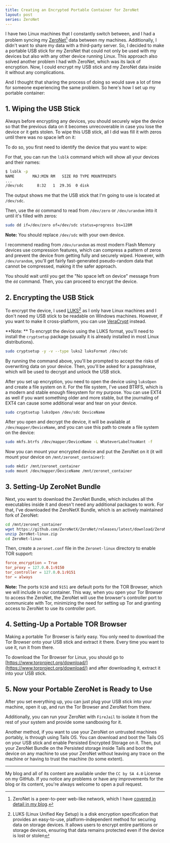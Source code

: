 ```yaml
---
title: Creating an Encrypted Portable Container for ZeroNet
layout: post
series: ZeroNet
---
```


I have two Linux machines that I constantly switch between, and I had a problem syncing my [ZeroNet](https://zeronet.dev/)[^1] data between my machines. Additionally, I didn't want to share my data with a third-party server. So, I decided to make a portable USB stick for my ZeroNet that could not only be used with my devices but also with any other device running Linux. This approach also solved another problem I had with ZeroNet, which was its lack of encryption. Now, I could encrypt my USB stick and my ZeroNet data inside it without any complications.

And I thought that sharing the process of doing so would save a lot of time for someone experiencing the same problem. So here's how I set up my portable container:

## 1. Wiping the USB Stick

Always before encrypting any devices, you should securely wipe the device so that the previous data on it becomes unrecoverable in case you lose the device or it gets stolen. To wipe this USB stick, all I did was fill it with zeros until there was no space left on it:

To do so, you first need to identify the device that you want to wipe:

For that, you can run the `lsblk` command which will show all your devices and their names:

```bash
$ lsblk -p
NAME        MAJ:MIN RM   SIZE RO TYPE MOUNTPOINTS
...
/dev/sdc      8:32   1  29.3G  0 disk 
```

The output shows me that the USB stick that I'm going to use is located at `/dev/sdc`.

Then, use the `dd` command to read from `/dev/zero` or `/dev/urandom` into it until it's filled with zeros:

```bash
sudo dd if=/dev/zero of=/dev/sdc status=progress bs=128M
```

**Note:** You should replace `/dev/sdc` with your own device.

I recommend reading from `/dev/urandom` as most modern Flash Memory devices use compression features, which can compress a pattern of zeros and prevent the device from getting fully and securely wiped. However, with `/dev/urandom`, you'll get fairly fast-generated pseudo-random data that cannot be compressed, making it the safer approach.

You should wait until you get the "No space left on device" message from the `dd` command. Then, you can proceed to encrypt the device.

## 2. Encrypting the USB Stick

To encrypt the device, I used [LUKS](https://en.wikipedia.org/wiki/Linux_Unified_Key_Setup)[^2] as I only have Linux machines and I don't need my USB stick to be readable on Windows machines. However, if you want to make it cross-platform, you can use [VeraCrypt](https://veracrypt.de/en/Beginner%27s%20Tutorial.html) instead.

**Note: ** To encrypt the device using the LUKS format, you'll need to install the `cryptsetup` package (usually it is already installed in most Linux distributions).

```bash
sudo cryptsetup -y -v --type luks2 luksFormat /dev/sdc
```

By running the command above, you'll be prompted to accept the risks of overwriting data on your device. Then, you'll be asked for a passphrase, which will be used to decrypt and unlock the USB stick.

After you set up encryption, you need to open the device using `luksOpen` and create a file system on it. For the file system, I've used BTRFS, which is a modern and stable enough filesystem for my purpose. You can use EXT4 as well if you want something older and more stable, but the journaling of EXT4 can cause some additional wear and tear on your device.

```bash
sudo cryptsetup luksOpen /dev/sdc DeviceName
```

After you open and decrypt the device, it will be available at `/dev/mapper/DeviceName`, and you can use this path to create a file system on the device:

```bash
sudo mkfs.btrfs /dev/mapper/DeviceName -L WhateverLabelYouWant -f
```

Now you can mount your encrypted device and put the ZeroNet on it (it will mount your device on `/mnt/zeronet_container`):

```bash
sudo mkdir /mnt/zeronet_container
sudo mount /dev/mapper/DeviceName /mnt/zeronet_container
```

## 3. Setting-Up ZeroNet Bundle

Next, you want to download the ZeroNet Bundle, which includes all the executables inside it and doesn't need any additional packages to work. For that, I've downloaded the ZeroNetX Bundle, which is an actively maintained fork of ZeroNet:

```bash
cd /mnt/zeronet_container
wget https://github.com/ZeroNetX/ZeroNet/releases/latest/download/ZeroNet-linux.zip
unzip ZeroNet-linux.zip
cd ZeroNet-linux
```

Then, create a `zeronet.conf` file in the `Zeronet-linux` directory to enable TOR support:

```toml
force_encryption = True
tor_proxy = 127.0.0.1:9150
tor_controller = 127.0.0.1:9151
tor = always
```

**Note:** The ports `9150` and `9151` are default ports for the TOR Browser, which we will include in our container. This way, when you open your Tor Browser to access the ZeroNet, the ZeroNet will use the browser's controller port to communicate with Tor, minimizing the need for setting up Tor and granting access to ZeroNet to use its controller port.

## 4. Setting-Up a Portable TOR Browser

Making a portable Tor Browser is fairly easy. You only need to download the Tor Browser onto your USB stick and extract it there. Every time you want to use it, run it from there.

To download the Tor Browser for Linux, you should go to [https://www.torproject.org/download/](https://www.torproject.org/download/) and after downloading it, extract it into your USB stick.

## 5. Now your Portable ZeroNet is Ready to Use

After you set everything up, you can just plug your USB stick into your machine, open it up, and run the Tor Browser and ZeroNet from there.

Additionally, you can run your ZeroNet with `FireJail` to isolate it from the rest of your system and provide some sandboxing for it.

Another method, if you want to use your ZeroNet on untrusted machines portably, is through using Tails OS. You can download and boot the Tails OS on your USB stick and enable Persisted Encrypted Storage on it. Then, put your ZeroNet Bundle on the Persisted storage inside Tails and boot the device on any machine to use your ZeroNet without leaving any trace on the machine or having to trust the machine (to some extent).

---

My blog and all of its content are available under the `CC by SA 4.0` License on my GitHub. If you notice any problems or have any improvements for the blog or its content, you're always welcome to open a pull request.

[^1]: ZeroNet is a peer-to-peer web-like network, which I have [covered in detail in my blog](/blog/posts/a-very-technical-look-at-zeronet). 
[^2]: LUKS (Linux Unified Key Setup) is a disk encryption specification that provides an easy-to-use, platform-independent method for securing data on storage devices. It allows users to encrypt entire partitions or storage devices, ensuring that data remains protected even if the device is lost or stolen
